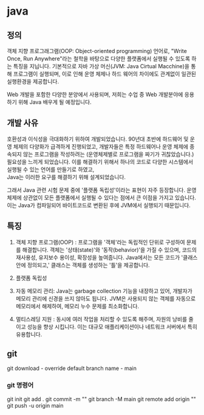 
# java
## 정의
객체 지향 프로그래그램(OOP: Object-oriented programming)
언어로, "Write Once, Run Anywhere"라는 철학을 바탕으로 다양한 
플랫폼에서 실행될 수 있도록 하는 특징을 지닙니다.
기본적으로 자바 가상 머신(JVM: Java Cirtual Macchine)을 통해 프로그램이 실행되며, 
이로 인해 운영 체제나 하드 웨어의 차이에도 관계없이 일관된 실행환경을 제공합니다.

Web 개발을 포함한 다양한 분양에서 사용되며, 저희는 수업 중 Web 개발분야에 응용하기 위해 Java 배우게 될 예정입니다.

## 개발 사유
호환성과 이식성을 극대화하기 위하여 개발되었습니다.
90년대 초반에 하드웨어 및 운영 체제의 다양화가 급격하게 진행되었고,
개발자들은 특정 하드웨어나 운영 체제에 종속되지 않는 프로그램을 작성하려는 (운영체제별로 프로그램을 짜기가 귀찮았습니다.)
필요성을 느끼게 되었습니다. 이를 해결하기 위해서 하나의 코드로 다양한 시스템에서 실행될 수 있는 언어를 만들기로 하였고,  
Java는 이러한 요구를 해결하기 위해 설계되었습니다.

그래서 Java 관련 시험 문제 중에 '플랫폼 독립성'이라는 표현이 자주 등장합니다.
운영 체제에 상관없이 모든 플랫폼에서 실행될 수 있다는 점에서 큰 이점을 가지고 있습니다. 이는 Java가 컴파일되어 바이트코드로
변환된 후에 JVM에서 실행되기 때문입니다.

## 특징
1. 객체 지향 프로그램(OOP) : 프로그램을 '객체'라는 독립적인 단위로 구성하여 문제를 해결합니다. 
   객체는 '상태(state)'와 '동작(behavior)'을 가질 수 있으며, 코드의 재사용성, 유지보수 용이성, 확장성을 높여줍니다. 
   Java에서는 모든 코드가 '클래스 안에 정의되고,' 클래스는 객체를 생성하는 '틀'을 제공합니다.

2. 플랫폼 독립성
3. 자동 메모리 관리: Java는 garbage collection 기능을 내장하고 있어, 개발자가 메모리 관리에 신경을 쓰지 않아도 됩니다.
   JVM은 사용되지 않는 객체를 자동으로 메모리에서 해제하여, 메모리 누수 문제를 최소화합니다.
4. 멀티스레딩 지원 : 동시에 여러 작업을 처리할 수 있도록 해주며, 자원의 낭비를 줄이고 성능을 향상 시킵니다. 
   이는 대규모 애플리케이션이나 네트워크 서버에서 특히 유용합니다.

## git
 git download - override default branch name - main
  ### git 명령어
   git init
   git add .
   git commit -m ""
   git branch -M main
   git remote add origin ""
   git push -u origin main
   